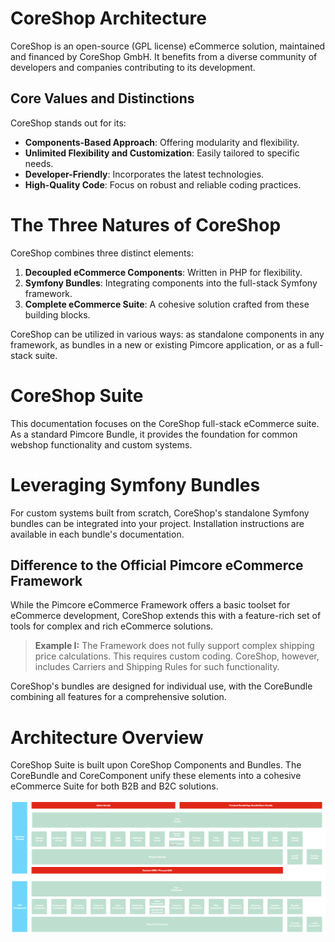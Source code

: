 # CoreShop Architecture

CoreShop is an open-source (GPL license) eCommerce solution, maintained and financed by CoreShop GmbH. It benefits from
a diverse community of developers and companies contributing to its development.

## Core Values and Distinctions

CoreShop stands out for its:

- **Components-Based Approach**: Offering modularity and flexibility.
- **Unlimited Flexibility and Customization**: Easily tailored to specific needs.
- **Developer-Friendly**: Incorporates the latest technologies.
- **High-Quality Code**: Focus on robust and reliable coding practices.

# The Three Natures of CoreShop

CoreShop combines three distinct elements:

1. **Decoupled eCommerce Components**: Written in PHP for flexibility.
2. **Symfony Bundles**: Integrating components into the full-stack Symfony framework.
3. **Complete eCommerce Suite**: A cohesive solution crafted from these building blocks.

CoreShop can be utilized in various ways: as standalone components in any framework, as bundles in a new or existing
Pimcore application, or as a full-stack suite.

# CoreShop Suite

This documentation focuses on the CoreShop full-stack eCommerce suite. As a standard Pimcore Bundle, it provides the
foundation for common webshop functionality and custom systems.

# Leveraging Symfony Bundles

For custom systems built from scratch, CoreShop's standalone Symfony bundles can be integrated into your project.
Installation instructions are available in each bundle's documentation.

## Difference to the Official Pimcore eCommerce Framework

While the Pimcore eCommerce Framework offers a basic toolset for eCommerce development, CoreShop extends this with a
feature-rich set of tools for complex and rich eCommerce solutions.

> **Example I:** The Framework does not fully support complex shipping price calculations. This requires custom coding.
> CoreShop, however, includes Carriers and Shipping Rules for such functionality.

CoreShop's bundles are designed for individual use, with the CoreBundle combining all features for a comprehensive
solution.

# Architecture Overview

CoreShop Suite is built upon CoreShop Components and Bundles. The CoreBundle and CoreComponent unify these elements into
a cohesive eCommerce Suite for both B2B and B2C solutions.

![Architecture](img/architecture.png)
